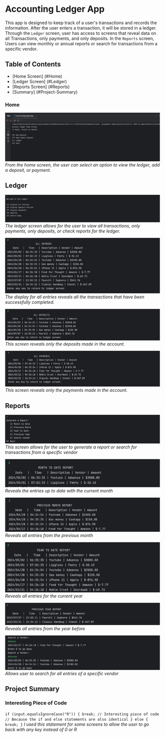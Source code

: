 # Accounting Ledger App
This app is designed to keep track of a user's transactions and records the information. 
After the user enters a transaction, it will be stored in a ledger. Through the `Ledger` screen, 
user has access to screens that reveal data on all Transactions, only payments, and only deposits.
In the `Reports` screen, Users can view monthly or annual reports or search for transactions from a specific vendor.

## Table of Contents
- [Home Screen] (#Home)
- [Ledger Screen] (#Ledger)
- [Reports Screen] (#Reports)
- [Summary] (#Project-Summary)

### Home
![Ledger Home](src/main/resources/LedgerHome.png)
*From the home screen, the user can select an option to view the ledger, add a deposit, or payment.*





## Ledger
![Ledger Screen](src/main/resources/LedgerScreen.png)
*The ledger screen allows for the user to view all transactions, only payments, only deposits, or check reports for the ledger.*

![Display All Entries](src/main/resources/DisplayAllEntriesScreen.png)
*The display for all entries reveals all the transactions that have been successfully completed.*

![Display Only Deposits](src/main/resources/AllDepositsScreen.png)
*This screen reveals only the deposits made in the account.*

![Display Only Payments](src/main/resources/AllPaymentScreen.png)
*This screen reveals only the payments made in the account.*





## Reports
![Display Report Screen](src/main/resources/ReportScreen.png)
*This screen allows for the user to generate a report or search for transactions from a specific vendor*

![Month to Date](src/main/resources/MonthtoDateReport.png)
*Reveals the entries up to date with the current month*

![Previous Month](src/main/resources/PrevmonthReport.png)
*Reveals all entries from the previous month*

![Year to Date](src/main/resources/YeartoDateReport.png)
*Reveals all entries for the current year*

![Previous Year](src/main/resources/PreviousYearReport.png)
*Reveals all entries from the year before*

![Search Vendor](src/main/resources/SearchVendor.png)
*Allows user to search for all entries of a specific vendor*





## Project Summary

### Interesting Piece of Code

`if (input.equalsIgnoreCase("R")) {
break;
// Interesting piece of code
// Because the if and else statements are also identical
} else {
break; }`
*I used this statement for some screens to allow the user to go back with any key instead of 0 or R*
